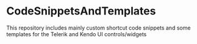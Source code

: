 # CodeSnippetsAndTemplates
This repository includes mainly custom shortcut code snippets and some templates for the Telerik and Kendo UI controls/widgets 
